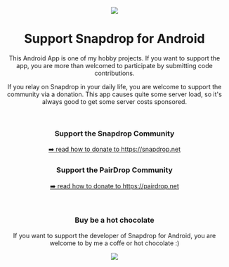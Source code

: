 <p align="center"><img align="center" src="app/src/main/res/mipmap-xxxhdpi/ic_launcher.png"></p>

<h1 align="center">Support Snapdrop for Android </h1>

<p align="center">This Android App is one of my hobby projects. If you want to support the app, you are more than welcomed to participate by submitting code contributions.</p>
<p align="center">If you relay on Snapdrop in your daily life, you are welcome to support the community via a donation. This app causes quite some server load, so it's always good to get some server costs sponsored.</p>

<br/>

<h3 align="center"> Support the Snapdrop Community</h3>
<p align="center"><a href="https://github.com/RobinLinus/snapdrop#support-the-snapdrop-community" rel="nofollow">➡️ read how to donate to https://snapdrop.net</a></p>

<h3 align="center"> Support the PairDrop Community</h3>
<p align="center"><a href="https://github.com/schlagmichdoch/PairDrop#support-the-community" rel="nofollow">➡️ read how to donate to https://pairdrop.net</a></p>

<br/>

<h3 align="center">Buy be a hot chocolate</h3>
<p align="center">If you want to support the developer of Snapdrop for Android, you are welcome to by me a coffe or hot chocolate :)</p>
<p align="center"><a href="https://www.buymeacoffee.com/snapdropandroid"><img src="https://www.buymeacoffee.com/assets/img/guidelines/download-assets-sm-1.svg"></a></p>
